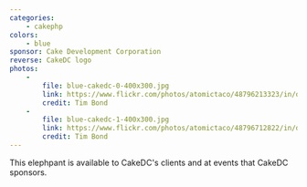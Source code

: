 ```yaml
---
categories:
    - cakephp
colors:
    - blue
sponsor: Cake Development Corporation
reverse: CakeDC logo
photos:
    -
        file: blue-cakedc-0-400x300.jpg
        link: https://www.flickr.com/photos/atomictaco/48796213323/in/datetaken/
        credit: Tim Bond
    -
        file: blue-cakedc-1-400x300.jpg
        link: https://www.flickr.com/photos/atomictaco/48796712822/in/datetaken/
        credit: Tim Bond
---
```

This elephpant is available to CakeDC's clients and at events that CakeDC sponsors.
